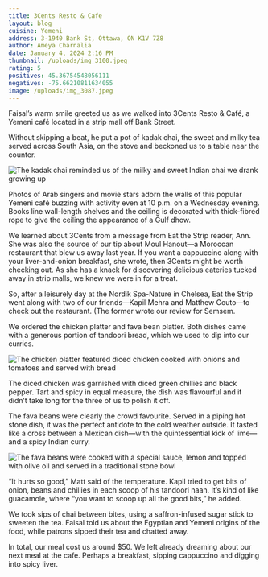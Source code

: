 ```yaml
---
title: 3Cents Resto & Cafe
layout: blog
cuisine: Yemeni
address: 3-1940 Bank St, Ottawa, ON K1V 7Z8
author: Ameya Charnalia
date: January 4, 2024 2:16 PM
thumbnail: /uploads/img_3100.jpeg
rating: 5
positives: 45.36754548056111
negatives: -75.66210811634055
image: /uploads/img_3087.jpeg
---
```

Faisal’s warm smile greeted us as we walked into 3Cents Resto & Café, a Yemeni café located in a strip mall off Bank Street. 

Without skipping a beat, he put a pot of kadak chai, the sweet and milky tea served across South Asia, on the stove and beckoned us to a table near the counter.

![The kadak chai reminded us of the milky and sweet Indian chai we drank growing up](/uploads/img_3091.jpeg "3Cents Reto & Cafe kadak chai")

Photos of Arab singers and movie stars adorn the walls of this popular Yemeni café buzzing with activity even at 10 p.m. on a Wednesday evening. Books line wall-length shelves and the ceiling is decorated with thick-fibred rope to give the ceiling the appearance of a Gulf dhow. 

We learned about 3Cents from a message from Eat the Strip reader, Ann. She was also the source of our tip about Moul Hanout—a Moroccan restaurant that blew us away last year. If you want a cappuccino along with your liver-and-onion breakfast, she wrote, then 3Cents might be worth checking out. As she has a knack for discovering delicious eateries tucked away in strip malls, we knew we were in for a treat. 

So, after a leisurely day at the Nordik Spa-Nature in Chelsea, Eat the Strip went along with two of our friends—Kapil Mehra and Matthew Couto—to check out the restaurant. (The former wrote our review for Semsem.

We ordered the chicken platter and fava bean platter. Both dishes came with a generous portion of tandoori bread, which we used to dip into our curries.

![The chicken platter featured diced chicken cooked with onions and tomatoes and served with bread](/uploads/img_3095.jpeg "3Cents Cafe & Resto chicken platter")

The diced chicken was garnished with diced green chillies and black pepper. Tart and spicy in equal measure, the dish was flavourful and it didn’t take long for the three of us to polish it off.

The fava beans were clearly the crowd favourite. Served in a piping hot stone dish, it was the perfect antidote to the cold weather outside. It tasted like a cross between a Mexican dish—with the quintessential kick of lime—and a spicy Indian curry.

![The fava beans were cooked with a special sauce, lemon and topped with olive oil and served in a traditional stone bowl](/uploads/img_3100.jpeg "3cents Resto & Cafe fava bean")

“It hurts so good,” Matt said of the temperature. Kapil tried to get bits of onion, beans and chillies in each scoop of his tandoori naan. It’s kind of like guacamole, where “you want to scoop up all the good bits,” he added.

We took sips of chai between bites, using a saffron-infused sugar stick to sweeten the tea. Faisal told us about the Egyptian and Yemeni origins of the food, while patrons sipped their tea and chatted away. 

In total, our meal cost us around $50. We left already dreaming about our next meal at the cafe. Perhaps a breakfast, sipping cappuccino and digging into spicy liver.